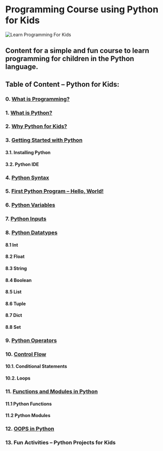 # Programming Course using Python for Kids

![Learn Programming For Kids](https://img.freepik.com/free-vector/brainstorming-concept-landing-page_23-2148322843.jpg?size=626&ext=jpg&ga=GA1.1.1325767142.1703806253&semt=ais)

## Content for a simple and fun course to learn programming for children in the Python language.

## Table of Content – Python for Kids:

### 0. [What is Programming?](https://github.com/Islam-hady9/Programming-Course-using-Python-for-Kids/blob/main/Lesson%201.pptx)
### 1. [What is Python?](https://github.com/Islam-hady9/Programming-Course-using-Python-for-Kids/blob/main/Lesson%202.pptx)
### 2. [Why Python for Kids?](https://github.com/Islam-hady9/Programming-Course-using-Python-for-Kids/blob/main/Lesson%202.pptx)
### 3. [Getting Started with Python](https://github.com/Islam-hady9/Programming-Course-using-Python-for-Kids/blob/main/Lesson%202.pptx)
#### 3.1. Installing Python
#### 3.2. Python IDE
### 4. [Python Syntax](https://github.com/Islam-hady9/Programming-Course-using-Python-for-Kids/blob/main/Lesson%202.pptx)
### 5. [First Python Program – Hello, World!](https://github.com/Islam-hady9/Programming-Course-using-Python-for-Kids/blob/main/Lesson%202.pptx)
### 6. [Python Variables](https://github.com/Islam-hady9/Programming-Course-using-Python-for-Kids/blob/main/Lesson%203.pptx)
### 7. [Python Inputs](https://github.com/Islam-hady9/Programming-Course-using-Python-for-Kids/blob/main/Lesson%203.pptx)
### 8. [Python Datatypes](https://github.com/Islam-hady9/Programming-Course-using-Python-for-Kids/blob/main/Lesson%204.pptx)
#### 8.1 Int
#### 8.2 Float
#### 8.3 String
#### 8.4 Boolean
#### 8.5 List
#### 8.6 Tuple
#### 8.7 Dict
#### 8.8 Set
### 9. [Python Operators](https://github.com/Islam-hady9/Programming-Course-using-Python-for-Kids/blob/main/Lesson%206.pptx)
### 10. [Control Flow](https://github.com/Islam-hady9/Programming-Course-using-Python-for-Kids/blob/main/Lesson%207.pptx)
#### 10.1. Conditional Statements  
#### 10.2. Loops 
### 11. [Functions and Modules in Python](https://github.com/Islam-hady9/Programming-Course-using-Python-for-Kids/blob/main/Lesson%208.pptx)
#### 11.1 Python Functions
#### 11.2 Python Modules
### 12. [OOPS in Python](https://github.com/Islam-hady9/Programming-Course-using-Python-for-Kids/blob/main/Lesson%209.pptx)
### 13. Fun Activities – Python Projects for Kids
